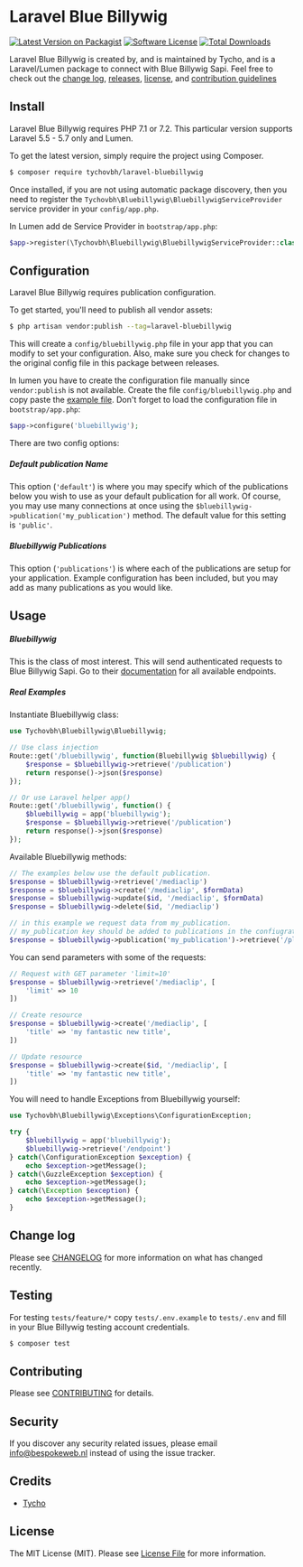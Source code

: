 # Laravel Blue Billywig

[![Latest Version on Packagist][ico-version]][link-packagist]
[![Software License][ico-license]](LICENSE.md)
[![Total Downloads][ico-downloads]][link-downloads]


Laravel Blue Billywig is created by, and is maintained by Tycho, and is a Laravel/Lumen package to connect with Blue Billywig Sapi. Feel free to check out the [change log](CHANGELOG.md), [releases](https://github.com/tychovbh/laravel-bluebillywig/releases), [license](LICENSE), and [contribution guidelines](CONTRIBUTING.md)

## Install

Laravel Blue Billywig requires PHP 7.1 or 7.2. This particular version supports Laravel 5.5 - 5.7 only and Lumen.

To get the latest version, simply require the project using Composer.

``` bash
$ composer require tychovbh/laravel-bluebillywig
```

Once installed, if you are not using automatic package discovery, then you need to register the `Tychovbh\Bluebillywig\BluebillywigServiceProvider` service provider in your `config/app.php`.

In Lumen add de Service Provider in `bootstrap/app.php`:
```php
$app->register(\Tychovbh\Bluebillywig\BluebillywigServiceProvider::class);
```

## Configuration

Laravel Blue Billywig requires publication configuration.

To get started, you'll need to publish all vendor assets:

``` bash
$ php artisan vendor:publish --tag=laravel-bluebillywig
```

This will create a `config/bluebillywig.php` file in your app that you can modify to set your configuration. Also, make sure you check for changes to the original config file in this package between releases.

In lumen you have to create the configuration file manually since `vendor:publish` is not available. Create the file `config/bluebillywig.php` and copy paste the [example file](https://github.com/tychovbh/laravel-bluebillywig/blob/master/config/bluebillywig.php). Don't forget to load the configuration file in `bootstrap/app.php`:
```php
$app->configure('bluebillywig');
```  

There are two config options:

##### Default publication Name

This option (`'default'`) is where you may specify which of the publications below you wish to use as your default publication for all work. Of course, you may use many connections at once using the `$bluebillywig->publication('my_publication')` method. The default value for this setting is `'public'`.

##### Bluebillywig Publications

This option (`'publications'`) is where each of the publications are setup for your application. Example configuration has been included, but you may add as many publications as you would like.

## Usage

##### Bluebillywig
This is the class of most interest. This will send authenticated requests to Blue Billywig Sapi. Go to their [documentation](https://support.bluebillywig.com/) for all available endpoints.
 
##### Real Examples
Instantiate Bluebillywig class:
``` php
use Tychovbh\Bluebillywig\Bluebillywig;

// Use class injection
Route::get('/bluebillywig', function(Bluebillywig $bluebillywig) {
    $response = $bluebillywig->retrieve('/publication')
    return response()->json($response)
});

// Or use Laravel helper app()
Route::get('/bluebillywig', function() {
    $bluebillywig = app('bluebillywig');
    $response = $bluebillywig->retrieve('/publication')
    return response()->json($response)
});
```

Available Bluebillywig methods:
``` php
// The examples below use the default publication. 
$response = $bluebillywig->retrieve('/mediaclip')
$response = $bluebillywig->create('/mediaclip', $formData)
$response = $bluebillywig->update($id, '/mediaclip', $formData)
$response = $bluebillywig->delete($id, '/mediaclip')

// in this example we request data from my_publication. 
// my_publication key should be added to publications in the confiugration file. 
$response = $bluebillywig->publication('my_publication')->retrieve('/playlist')
```

You can send parameters with some of the requests:
```php
// Request with GET parameter 'limit=10'
$response = $bluebillywig->retrieve('/mediaclip', [
    'limit' => 10
])

// Create resource
$response = $bluebillywig->create('/mediaclip', [
    'title' => 'my fantastic new title',
])

// Update resource
$response = $bluebillywig->create($id, '/mediaclip', [
    'title' => 'my fantastic new title',
])
```  

You will need to handle Exceptions from Bluebillywig yourself:
``` php
use Tychovbh\Bluebillywig\Exceptions\ConfigurationException;

try {
    $bluebillywig = app('bluebillywig');
    $bluebillywig->retrieve('/endpoint')
} catch(\ConfigurationException $exception) {
    echo $exception->getMessage();
} catch(\GuzzleException $exception) {
    echo $exception->getMessage();
} catch(\Exception $exception) {
    echo $exception->getMessage();
}
```

## Change log

Please see [CHANGELOG](CHANGELOG.md) for more information on what has changed recently.

## Testing
For testing `tests/feature/*` copy `tests/.env.example` to `tests/.env` and fill in your Blue Billywig testing account credentials.

``` bash
$ composer test
```

## Contributing

Please see [CONTRIBUTING](CONTRIBUTING.md) for details.

## Security

If you discover any security related issues, please email info@bespokeweb.nl instead of using the issue tracker.

## Credits

- [Tycho][link-author]

## License

The MIT License (MIT). Please see [License File](LICENSE.md) for more information.

[ico-version]: https://img.shields.io/packagist/v/tychovbh/laravel-bluebillywig.svg?style=flat-square
[ico-license]: https://img.shields.io/badge/license-MIT-brightgreen.svg?style=flat-square
[ico-travis]: https://img.shields.io/travis/tychovbh/laravel-bluebillywig/master.svg?style=flat-square
[ico-scrutinizer]: https://img.shields.io/scrutinizer/coverage/g/tychovbh/laravel-bluebillywig.svg?style=flat-square
[ico-code-quality]: https://img.shields.io/scrutinizer/g/tychovbh/laravel-bluebillywig.svg?style=flat-square
[ico-downloads]: https://img.shields.io/packagist/dt/tychovbh/laravel-bluebillywig.svg?style=flat-square

[link-packagist]: https://packagist.org/packages/tychovbh/laravel-bluebillywig
[link-travis]: https://travis-ci.org/tychovbh/laravel-bluebillywig
[link-scrutinizer]: https://scrutinizer-ci.com/g/tychovbh/laravel-bluebillywig/code-structure
[link-code-quality]: https://scrutinizer-ci.com/g/tychovbh/laravel-bluebillywig
[link-downloads]: https://packagist.org/packages/tychovbh/laravel-bluebillywig
[link-author]: https://github.com/tychovbh
[link-contributors]: ../../contributors
